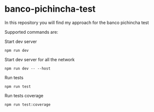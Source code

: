 # banco-pichincha-test

In this repository you will find my approach for the banco pichincha test

Supported commands are:

Start dev server

```console
npm run dev
```

Start dev server for all the network

```console
npm run dev -- --host
```

Run tests

```console
npm run test
```

Run tests coverage

```console
npm run test:coverage
```
